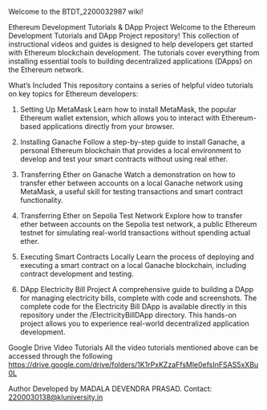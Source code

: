 Welcome to the BTDT_2200032987 wiki!

Ethereum Development Tutorials & DApp Project
Welcome to the Ethereum Development Tutorials and DApp Project repository! This collection of instructional videos and guides is designed to help developers get started with Ethereum blockchain development. The tutorials cover everything from installing essential tools to building decentralized applications (DApps) on the Ethereum network.

What’s Included
This repository contains a series of helpful video tutorials on key topics for Ethereum developers:

1. Setting Up MetaMask
Learn how to install MetaMask, the popular Ethereum wallet extension, which allows you to interact with Ethereum-based applications directly from your browser.

2. Installing Ganache
Follow a step-by-step guide to install Ganache, a personal Ethereum blockchain that provides a local environment to develop and test your smart contracts without using real ether.

3. Transferring Ether on Ganache
Watch a demonstration on how to transfer ether between accounts on a local Ganache network using MetaMask, a useful skill for testing transactions and smart contract functionality.

4. Transferring Ether on Sepolia Test Network
Explore how to transfer ether between accounts on the Sepolia test network, a public Ethereum testnet for simulating real-world transactions without spending actual ether.

5. Executing Smart Contracts Locally
Learn the process of deploying and executing a smart contract on a local Ganache blockchain, including contract development and testing.

6. DApp Electricity Bill Project
A comprehensive guide to building a DApp for managing electricity bills, complete with code and screenshots. The complete code for the Electricity Bill DApp is available directly in this repository under the /ElectricityBillDApp directory. This hands-on project allows you to experience real-world decentralized application development.

Google Drive Video Tutorials
All the video tutorials mentioned above can be accessed through the following https://drive.google.com/drive/folders/1K1rPxKZzaFfsMle0efsInFSAS5xXBu0L


Author
Developed by MADALA DEVENDRA PRASAD.
Contact: 2200030138@kluniversity.in
